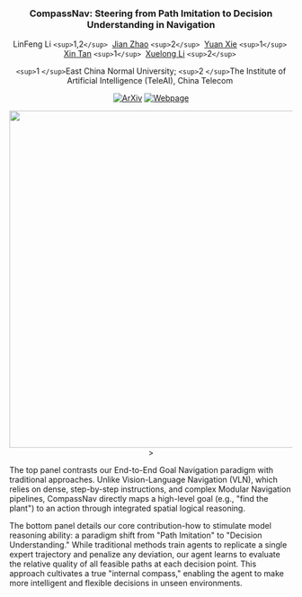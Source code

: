 <div align="center">
<h3>CompassNav: Steering from Path Imitation to Decision Understanding in Navigation</h3>

LinFeng Li `<sup>`1,2`</sup>`&nbsp;
[Jian Zhao](https://scholar.google.com.sg/citations?hl=en&user=zdhRJCkAAAAJ&view_op=list_works&gmla=AJsN-F4PURIx5GMQHVpprJJBjTsNC62YCHjxGsKOwVhrkZ1aJsLgBiuKPBbAgbdcE5_KNw3OnLQgOVSjlqmS6gc-6ti0M2K5o-klHgoOywFCbdaaGnpis130zvgoZFJkVfmoNKpo8Krp) `<sup>`2`</sup>`&nbsp;
[Yuan Xie](https://scholar.google.com/citations?user=RN1QMPgAAAAJ&hl=en) `<sup>`1`</sup>`&nbsp;
[Xin Tan](https://scholar.google.com/citations?hl=zh-CN&user=UY4NCdcAAAAJ&view_op=list_works) `<sup>`1`</sup>`&nbsp;
[Xuelong Li](https://scholar.google.com/citations?user=ahUibskAAAAJ&hl=en) `<sup>`2`</sup>`&nbsp;

`<sup>`1 `</sup>`East China Normal University; `<sup>`2 `</sup>`The Institute of Artificial Intelligence (TeleAI), China Telecom&nbsp;

[![ArXiv](https://img.shields.io/badge/ArXiv-<2509.xxxx>-<COLOR>.svg)]() [![Webpage](https://img.shields.io/badge/Webpage-CompassNav-<COLOR>.svg)](https://linengcs.github.io/CompassNav/)

<p align="center">
  <img src="assets/crop_compass.svg" width="600">>
</p>

</div>

The top panel contrasts our End-to-End Goal Navigation paradigm with traditional approaches. Unlike Vision-Language Navigation (VLN), which relies on dense, step-by-step instructions, and complex Modular Navigation pipelines, CompassNav directly maps a high-level goal (e.g., "find the plant") to an action through integrated spatial logical reasoning.

The bottom panel details our core contribution-how to stimulate model reasoning ability: a paradigm shift from "Path Imitation" to "Decision Understanding." While traditional methods train agents to replicate a single expert trajectory and penalize any deviation, our agent learns to evaluate the relative quality of all feasible paths at each decision point. This approach cultivates a true "internal compass," enabling the agent to make more intelligent and flexible decisions in unseen environments.
